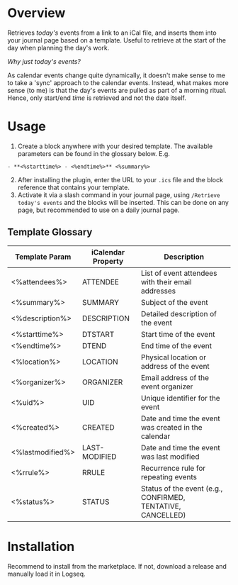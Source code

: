 # Overview

Retrieves *today's* events from a link to an iCal file, and inserts them into your journal page based on a template. Useful to retrieve at the start of the day when planning the day's work.

_Why just today's events?_

As calendar events change quite dynamically, it doesn't make sense to me to take a 'sync' approach to the calendar events. Instead, what makes more sense (to me) is that the day's events are pulled as part of a morning ritual. Hence, only start/end *time* is retrieved and not the date itself.

# Usage

1. Create a block anywhere with your desired template. The available parameters can be found in the glossary below. E.g.

```
- **<%starttime%> - <%endtime%>** <%summary%>
```

2. After installing the plugin, enter the URL to your `.ics` file and the block reference that contains your template.
3. Activate it via a slash command in your journal page, using `/Retrieve today's events` and the blocks will be inserted. This can be done on any page, but recommended to use on a daily journal page.

## Template Glossary

| Template Param  | iCalendar Property | Description |
|-----------------|--------------------|-------------|
| <%attendees%>   | ATTENDEE           | List of event attendees with their email addresses |
| <%summary%>     | SUMMARY            | Subject of the event |
| <%description%> | DESCRIPTION        | Detailed description of the event |
| <%starttime%>   | DTSTART            | Start time of the event |
| <%endtime%>     | DTEND              | End time of the event |
| <%location%>    | LOCATION           | Physical location or address of the event |
| <%organizer%>   | ORGANIZER          | Email address of the event organizer |
| <%uid%>         | UID                | Unique identifier for the event |
| <%created%>     | CREATED            | Date and time the event was created in the calendar |
| <%lastmodified%>| LAST-MODIFIED      | Date and time the event was last modified |
| <%rrule%>       | RRULE              | Recurrence rule for repeating events |
| <%status%>      | STATUS             | Status of the event (e.g., CONFIRMED, TENTATIVE, CANCELLED) |

# Installation

Recommend to install from the marketplace. If not, download a release and manually load it in Logseq.
